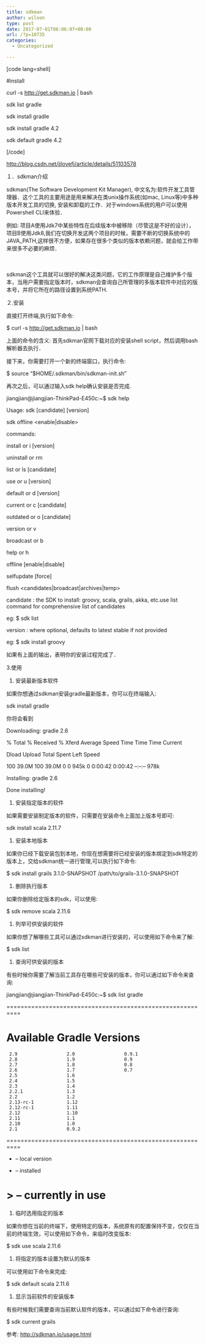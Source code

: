 ```yaml
---
title: sdkman
author: wiloon
type: post
date: 2017-07-01T06:06:07+00:00
url: /?p=10735
categories:
  - Uncategorized

---
```

[code lang=shell]
  
#install
  
curl -s http://get.sdkman.io | bash

sdk list gradle
  
sdk install gradle
  
sdk install gradle 4.2
  
sdk default gradle 4.2
  
[/code]

http://blog.csdn.net/jjlovefj/article/details/51103578

１．sdkman介绍
  
sdkman(The Software Development Kit Manager), 中文名为:软件开发工具管理器．这个工具的主要用途是用来解决在类unix操作系统(如mac, Linux等)中多种版本开发工具的切换, 安装和卸载的工作．对于windows系统的用户可以使用Powershell CLI来体验．

例如: 项目A使用Jdk7中某些特性在后续版本中被移除（尽管这是不好的设计），项目B使用Jdk8,我们在切换开发这两个项目的时候，需要不断的切换系统中的JAVA_PATH,这样很不方便，如果存在很多个类似的版本依赖问题，就会给工作带来很多不必要的麻烦．
  
　　
  
sdkman这个工具就可以很好的解决这类问题，它的工作原理是自己维护多个版本，当用户需要指定版本时，sdkman会查询自己所管理的多版本软件中对应的版本号，并将它所在的路径设置到系统PATH.

２.安装

直接打开终端,执行如下命令:

$ curl -s http://get.sdkman.io | bash

上面的命令的含义: 首先sdkman官网下载对应的安装shell script，然后调用bash解析器去执行．

接下来，你需要打开一个新的终端窗口，执行命令:

$ source &#8220;$HOME/.sdkman/bin/sdkman-init.sh&#8221;

再次之后，可以通过输入sdk help确认安装是否完成.

jiangjian@jiangjian-ThinkPad-E450c:~$ sdk help

Usage: sdk <command> \[candidate\] \[version\]
         
sdk offline <enable|disable>

commands:
         
install or i <candidate> [version]
         
uninstall or rm <candidate> <version>
         
list or ls [candidate]
         
use or u <candidate> [version]
         
default or d <candidate> [version]
         
current or c [candidate]
         
outdated or o [candidate]
         
version or v
         
broadcast or b
         
help or h
         
offline [enable|disable]
         
selfupdate [force]
         
flush <candidates|broadcast|archives|temp>

candidate : the SDK to install: groovy, scala, grails, akka, etc.use list command for comprehensive list of candidates
  
eg: $ sdk list

version : where optional, defaults to latest stable if not provided
  
eg: $ sdk install groovy

如果有上面的输出，表明你的安装过程完成了．

3.使用

  1. 安装最新版本软件

如果你想通过sdkman安装gradle最新版本，你可以在终端输入:

sdk install gradle

你将会看到

Downloading: gradle 2.6

% Total % Received % Xferd Average Speed Time Time Time Current
                                   
Dload Upload Total Spent Left Speed
  
100 39.0M 100 39.0M 0 0 945k 0 0:00:42 0:00:42 &#8211;:&#8211;:&#8211; 978k

Installing: gradle 2.6
  
Done installing!

  1. 安装指定版本的软件

如果需要安装制定版本的软件，只需要在安装命令上面加上版本号即可:

sdk install scala 2.11.7

  1. 安装本地版本

如果你已经下载安装包到本地，你现在想需要将已经安装的版本绑定到sdk特定的版本上，交给sdkman统一进行管理,可以执行如下命令:

$ sdk install grails 3.1.0-SNAPSHOT /path/to/grails-3.1.0-SNAPSHOT

  1. 删除执行版本

如果你删除给定版本的sdk，可以使用:

$ sdk remove scala 2.11.6

  1. 列举可供安装的软件

如果你想了解哪些工具可以通过sdkman进行安装的，可以使用如下命令来了解:

$ sdk list

  1. 查询可供安装的版本

有些时候你需要了解当前工具存在哪些可安装的版本，你可以通过如下命令来查询:

jiangjian@jiangjian-ThinkPad-E450c:~$ sdk list gradle

==========================================================

# Available Gradle Versions

     2.9                  2.0                  0.9.1                               
     2.8                  1.9                  0.9                                 
     2.7                  1.8                  0.8                                 
     2.6                  1.7                  0.7                                 
     2.5                  1.6                                                      
     2.4                  1.5                                                      
     2.3                  1.4                                                      
     2.2.1                1.3                                                      
     2.2                  1.2                                                      
     2.13-rc-1            1.12                                                     
     2.12-rc-1            1.11                                                     
     2.12                 1.10                                                     
     2.11                 1.1                                                      
     2.10                 1.0                                                      
     2.1                  0.9.2                                                    
    

==========================================================
  
+ &#8211; local version
  
* &#8211; installed

# > &#8211; currently in use

  1. 临时选用指定的版本

如果你想在当前的终端下，使用特定的版本，系统原有的配置保持不变，仅仅在当前的终端生效，可以使用如下命令，来临时改变版本:

$ sdk use scala 2.11.6

  1. 将指定的版本设置为默认的版本

可以使用如下命令来完成:

$ sdk default scala 2.11.6

  1. 显示当前软件的安装版本

有些时候我们需要查询当前默认软件的版本，可以通过如下命令进行查询:

$ sdk current grails

参考: http://sdkman.io/usage.html